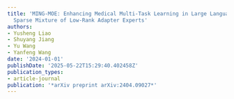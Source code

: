 ```yaml
---
title: 'MING-MOE: Enhancing Medical Multi-Task Learning in Large Language Models with
  Sparse Mixture of Low-Rank Adapter Experts'
authors:
- Yusheng Liao
- Shuyang Jiang
- Yu Wang
- Yanfeng Wang
date: '2024-01-01'
publishDate: '2025-05-22T15:29:40.402458Z'
publication_types:
- article-journal
publication: '*arXiv preprint arXiv:2404.09027*'
---
```


